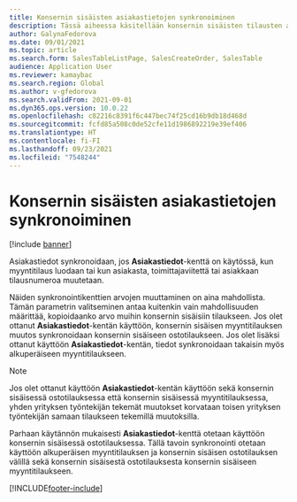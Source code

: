 ```yaml
---
title: Konsernin sisäisten asiakastietojen synkronoiminen
description: Tässä aiheessa käsitellään konsernin sisäisten tilausten asiakastietojen synkronointia
author: GalynaFedorova
ms.date: 09/01/2021
ms.topic: article
ms.search.form: SalesTableListPage, SalesCreateOrder, SalesTable
audience: Application User
ms.reviewer: kamaybac
ms.search.region: Global
ms.author: v-gfedorova
ms.search.validFrom: 2021-09-01
ms.dyn365.ops.version: 10.0.22
ms.openlocfilehash: c82216c8391f6c447bec74f25cd16b9db18d468d
ms.sourcegitcommit: fcfd85a508c0de52cfe11d1986892219e39ef406
ms.translationtype: HT
ms.contentlocale: fi-FI
ms.lasthandoff: 09/23/2021
ms.locfileid: "7548244"
---
```

# <a name="synchronize-intercompany-customer-information"></a>Konsernin sisäisten asiakastietojen synkronoiminen

[!include [banner](../../includes/banner.md)]

Asiakastiedot synkronoidaan, jos **Asiakastiedot**-kenttä on käytössä, kun myyntitilaus luodaan tai kun asiakasta, toimittajaviitettä tai asiakkaan tilausnumeroa muutetaan.

Näiden synkronointikenttien arvojen muuttaminen on aina mahdollista. Tämän parametrin valitseminen antaa kuitenkin vain mahdollisuuden määrittää, kopioidaanko arvo muihin konsernin sisäisiin tilaukseen. Jos olet ottanut **Asiakastiedot**-kentän käyttöön, konsernin sisäisen myyntitilauksen muutos synkronoidaan konsernin sisäiseen ostotilaukseen. Jos olet lisäksi ottanut käyttöön **Asiakastiedot**-kentän, tiedot synkronoidaan takaisin myös alkuperäiseen myyntitilaukseen.

> [!NOTE]
> Jos olet ottanut käyttöön **Asiakastiedot**-kentän käyttöön sekä konsernin sisäisessä ostotilauksessa että konsernin sisäisessä myyntitilauksessa, yhden yrityksen työntekijän tekemät muutokset korvataan toisen yrityksen työntekijän samaan tilaukseen tekemillä muutoksilla.

Parhaan käytännön mukaisesti **Asiakastiedot**-kenttä otetaan käyttöön konsernin sisäisessä ostotilauksessa. Tällä tavoin synkronointi otetaan käyttöön alkuperäisen myyntitilauksen ja konsernin sisäisen ostotilauksen välillä sekä konsernin sisäisestä ostotilauksesta konsernin sisäiseen myyntitilaukseen.

[!INCLUDE[footer-include](../../includes/footer-banner.md)]
